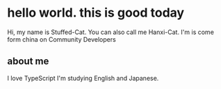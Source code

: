 # hello world. this is good today

Hi, my name is Stuffed-Cat. You can also call me Hanxi-Cat.
I'm is come form china on Community Developers

## about me

I love TypeScript
I'm studying English and Japanese.
